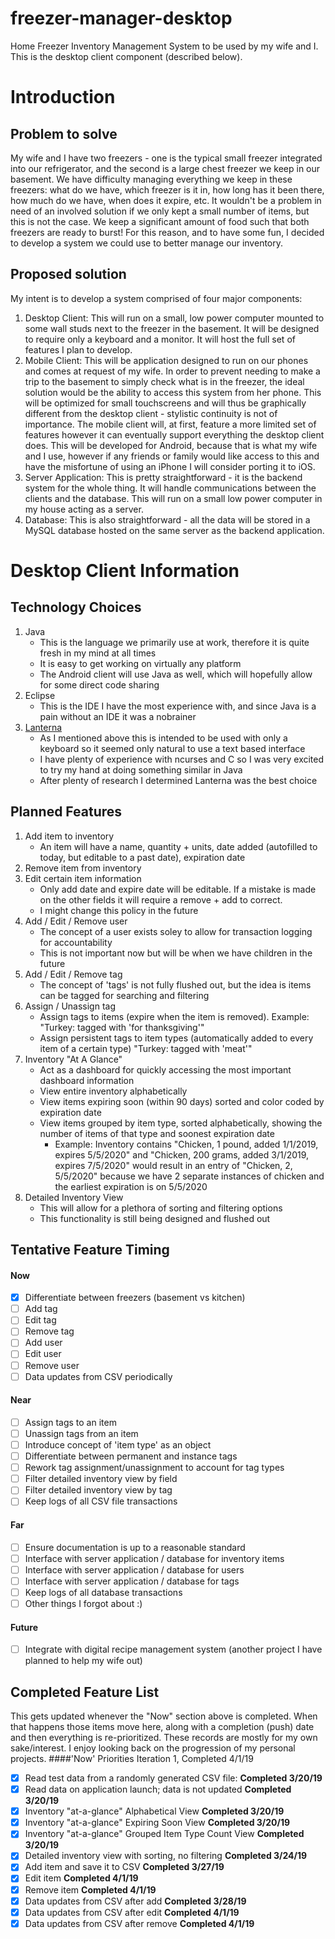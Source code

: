 # freezer-manager-desktop
Home Freezer Inventory Management System to be used by my wife and I. This is the desktop client component (described below).

# Introduction
## Problem to solve
My wife and I have two freezers - one is the typical small freezer integrated into our refrigerator, and the second is a large chest freezer we keep in our basement. We have difficulty managing everything we keep in these freezers: what do we have, which freezer is it in, how long has it been there, how much do we have, when does it expire, etc. It wouldn't be a problem in need of an involved solution if we only kept a small number of items, but this is not the case. We keep a significant amount of food such that both freezers are ready to burst! For this reason, and to have some fun, I decided to develop a system we could use to better manage our inventory.

## Proposed solution
My intent is to develop a system comprised of four major components:
1. Desktop Client: This will run on a small, low power computer mounted to some wall studs next to the freezer in the basement. It will be designed to require only a keyboard and a monitor. It will host the full set of features I plan to develop.
2. Mobile Client: This will be application designed to run on our phones and comes at request of my wife. In order to prevent needing to make a trip to the basement to simply check what is in the freezer, the ideal solution would be the ability to access this system from her phone. This will be optimized for small touchscreens and will thus be graphically different from the desktop client - stylistic continuity is not of importance. The mobile client will, at first, feature a more limited set of features however it can eventually support everything the desktop client does. This will be developed for Android, because that is what my wife and I use, however if any friends or family would like access to this and have the misfortune of using an iPhone I will consider porting it to iOS.
3. Server Application: This is pretty straightforward - it is the backend system for the whole thing. It will handle communications between the clients and the database. This will run on a small low power computer in my house acting as a server.
4. Database: This is also straightforward - all the data will be stored in a MySQL database hosted on the same server as the backend application.

# Desktop Client Information
## Technology Choices
1. Java
   - This is the language we primarily use at work, therefore it is quite fresh in my mind at all times
   - It is easy to get working on virtually any platform
   - The Android client will use Java as well, which will hopefully allow for some direct code sharing
2. Eclipse
   - This is the IDE I have the most experience with, and since Java is a pain without an IDE it was a nobrainer
3. [Lanterna](https://github.com/mabe02/lanterna)
   - As I mentioned above this is intended to be used with only a keyboard so it seemed only natural to use a text based interface
   - I have plenty of experience with ncurses and C so I was very excited to try my hand at doing something similar in Java
   - After plenty of research I determined Lanterna was the best choice

## Planned Features
1. Add item to inventory
   - An item will have a name, quantity + units, date added (autofilled to today, but editable to a past date), expiration date
2. Remove item from inventory
3. Edit certain item information
   - Only add date and expire date will be editable. If a mistake is made on the other fields it will require a remove + add to correct.
   - I might change this policy in the future
4. Add / Edit / Remove user
   - The concept of a user exists soley to allow for transaction logging for accountability
   - This is not important now but will be when we have children in the future
5. Add / Edit / Remove tag
   - The concept of 'tags' is not fully flushed out, but the idea is items can be tagged for searching and filtering
6. Assign / Unassign tag
   - Assign tags to items (expire when the item is removed). Example: "Turkey: tagged with 'for thanksgiving'"
   - Assign persistent tags to item types (automatically added to every item of a certain type) "Turkey: tagged with 'meat'"
7. Inventory "At A Glance"
   - Act as a dashboard for quickly accessing the most important dashboard information
   - View entire inventory alphabetically
   - View items expiring soon (within 90 days) sorted and color coded by expiration date
   - View items grouped by item type, sorted alphabetically, showing the number of items of that type and soonest expiration date
     - Example: Inventory contains "Chicken, 1 pound, added 1/1/2019, expires 5/5/2020" and "Chicken, 200 grams, added 3/1/2019, expires 7/5/2020" would result in an entry of "Chicken, 2, 5/5/2020" because we have 2 separate instances of chicken and the earliest expiration is on 5/5/2020
8. Detailed Inventory View
   - This will allow for a plethora of sorting and filtering options
   - This functionality is still being designed and flushed out

## Tentative Feature Timing
#### Now
- [x] Differentiate between freezers (basement vs kitchen)
- [ ] Add tag
- [ ] Edit tag
- [ ] Remove tag
- [ ] Add user
- [ ] Edit user
- [ ] Remove user
- [ ] Data updates from CSV periodically
#### Near
- [ ] Assign tags to an item
- [ ] Unassign tags from an item
- [ ] Introduce concept of 'item type' as an object
- [ ] Differentiate between permanent and instance tags
- [ ] Rework tag assignment/unassignment to account for tag types
- [ ] Filter detailed inventory view by field
- [ ] Filter detailed inventory view by tag
- [ ] Keep logs of all CSV file transactions
#### Far
- [ ] Ensure documentation is up to a reasonable standard
- [ ] Interface with server application / database for inventory items
- [ ] Interface with server application / database for users
- [ ] Interface with server application / database for tags
- [ ] Keep logs of all database transactions
- [ ] Other things I forgot about :)
#### Future
- [ ] Integrate with digital recipe management system (another project I have planned to help my wife out)

## Completed Feature List
This gets updated whenever the "Now" section above is completed. When that happens those items move here, along with a completion (push) date and then everything is re-prioritized. These records are mostly for my own sake/interest. I enjoy looking back on the progression of my personal projects.
####'Now' Priorities Iteration 1, Completed 4/1/19
- [x] Read test data from a randomly generated CSV file: **Completed 3/20/19**
- [x] Read data on application launch; data is not updated **Completed 3/20/19**
- [x] Inventory "at-a-glance" Alphabetical View **Completed 3/20/19**
- [x] Inventory "at-a-glance" Expiring Soon View **Completed 3/20/19**
- [x] Inventory "at-a-glance" Grouped Item Type Count View **Completed 3/20/19**
- [x] Detailed inventory view with sorting, no filtering **Completed 3/24/19**
- [x] Add item and save it to CSV **Completed 3/27/19**
- [x] Edit item **Completed 4/1/19**
- [x] Remove item **Completed 4/1/19**
- [x] Data updates from CSV after add **Completed 3/28/19**
- [x] Data updates from CSV after edit **Completed 4/1/19**
- [x] Data updates from CSV after remove **Completed 4/1/19**